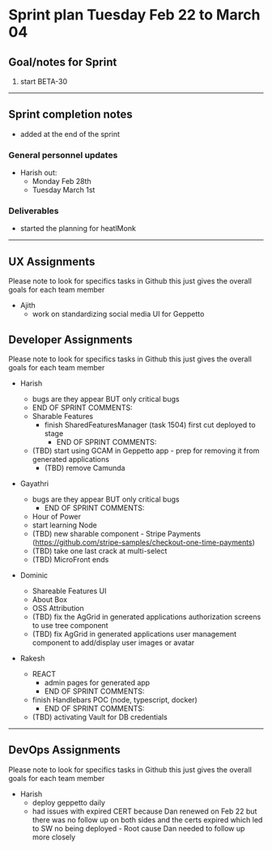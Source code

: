 # Sprint plan Tuesday Feb 22 to March 04

## Goal/notes for Sprint

1. start BETA-30

---

## Sprint completion notes

- added at the end of the sprint

### General personnel updates

- Harish out:
  - Monday Feb 28th
  - Tuesday March 1st

### Deliverables

- started the planning for heatlMonk
---

## UX Assignments

Please note to look for specifics tasks in Github this just gives the overall goals for each team member

- Ajith
  - work on standardizing social media UI for Geppetto

## Developer Assignments

Please note to look for specifics tasks in Github this just gives the overall goals for each team member

- Harish
  - bugs are they appear BUT only critical bugs
   - END OF SPRINT COMMENTS: 
  - Sharable Features
    - finish SharedFeaturesManager (task 1504) first cut deployed to stage
      - END OF SPRINT COMMENTS:
  - (TBD) start using GCAM in Geppetto app - prep for removing it from generated applications
    - (TBD) remove Camunda

- Gayathri
  - bugs are they appear BUT only critical bugs
    - END OF SPRINT COMMENTS: 
   - Hour of Power
    - start learning Node
  - (TBD) new sharable component - Stripe Payments (https://github.com/stripe-samples/checkout-one-time-payments)
  - (TBD) take one last crack at multi-select
  - (TBD) MicroFront ends

- Dominic
  - Shareable Features UI
  - About Box
  - OSS Attribution
  - (TBD) fix the AgGrid in generated applications authorization screens to use tree component
  - (TBD) fix AgGrid in generated applications user management component to add/display user images or avatar

- Rakesh
  - REACT
    - admin pages for generated app
    - END OF SPRINT COMMENTS:
  - finish Handlebars POC (node, typescript, docker)
    - END OF SPRINT COMMENTS:
  - (TBD) activating Vault for DB credentials

---

## DevOps Assignments

Please note to look for specifics tasks in Github this just gives the overall goals for each team member

- Harish
  - deploy geppetto daily
  - had issues with expired CERT because Dan renewed on Feb 22 but there was no follow up on both sides and the certs expired which led to SW no being deployed - Root cause Dan needed to follow up more closely